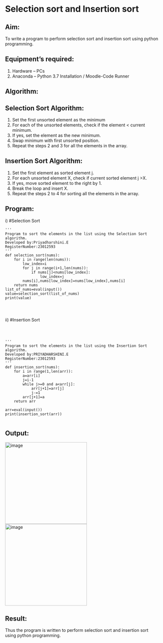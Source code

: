 # Selection sort and Insertion sort
## Aim:
To write a program to perform selection sort and insertion sort using python programming.
## Equipment’s required:
1.	Hardware – PCs
2.	Anaconda – Python 3.7 Installation / Moodle-Code Runner
## Algorithm:
## Selection Sort Algorithm:
1.	Set the first unsorted element as the minimum
2.	For each of the unsorted elements, check if the element < current minimum.
3.	If yes, set the element as the new minimum.
4.	Swap minimum with first unsorted position.
5.	Repeat the steps 2 and 3 for all the elements in the array.
## Insertion Sort Algorithm:
1.	Set the first element as sorted element j.
2.	For each unsorted element X, check if current sorted element j >X.
3.	If yes, move sorted element to the right by 1.
4.	Break the loop and insert X.
5.	Repeat the steps 2 to 4 for sorting all the elements in the array.
## Program:
i)	#Selection Sort
```
''' 
Program to sort the elements in the list using the Selection Sort algorithm.
Developed by:Priyadharshini.E
RegisterNumber:23012593 
'''
def selection_sort(nums):
    for i in range(len(nums)):
        low_index=i
        for j in range(i+1,len(nums)):
            if nums[j]<nums[low_index]:
                low_index=j
        nums[i],nums[low_index]=nums[low_index],nums[i]
    return nums
list_of_nums=eval(input())
value=selection_sort(list_of_nums)
print(value)




```
ii)	#Insertion Sort
```



''' 
Program to sort the elements in the list using the Insertion Sort algorithm.
Developed by:PRIYADHARSHINI.E
RegisterNumber:23012593
'''
def insertion_sort(nums):
    for i in range(1,len(arr)):
        a=arr[i]
        j=i-1
        while j>=0 and a<arr[j]:
            arr[j+1]=arr[j]
            j-=1
        arr[j+1]=a
    return arr
    
arr=eval(input())
print(insertion_sort(arr))


```

## Output:
<img width="268" alt="image" src="https://github.com/EPriyadharshini/Sorting-Algorithm/assets/144870831/69d5e54f-0090-481a-9687-16a380904e32">


<img width="268" alt="image" src="https://github.com/EPriyadharshini/Sorting-Algorithm/assets/144870831/dfb577fc-47cc-4109-9553-0b152512b11c">


## Result:
Thus the program is written to perform selection sort and insertion sort using python programming.

